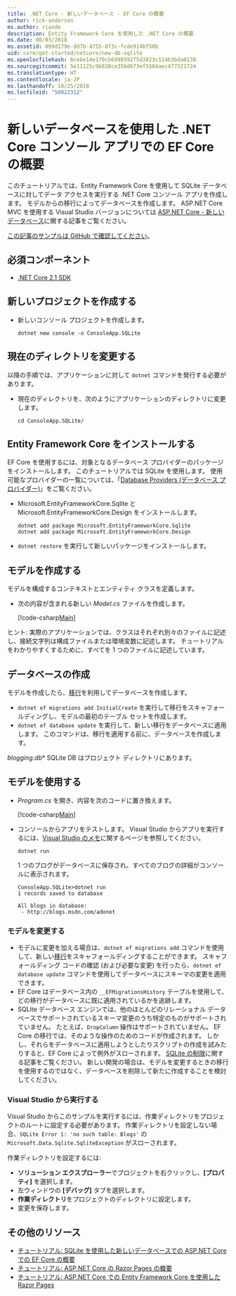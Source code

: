 ```yaml
---
title: .NET Core - 新しいデータベース - EF Core の概要
author: rick-anderson
ms.author: riande
description: Entity Framework Core を使用した .NET Core の概要
ms.date: 08/03/2018
ms.assetid: 099d179e-dd7b-4755-8f3c-fcde914bf50b
uid: core/get-started/netcore/new-db-sqlite
ms.openlocfilehash: 6cebe14e179cb6998592f5d3823c114b3bda0138
ms.sourcegitcommit: 5e11125c9b838ce356d673ef5504aec477321724
ms.translationtype: HT
ms.contentlocale: ja-JP
ms.lasthandoff: 10/25/2018
ms.locfileid: "50022312"
---
```

# <a name="getting-started-with-ef-core-on-net-core-console-app-with-a-new-database"></a>新しいデータベースを使用した .NET Core コンソール アプリでの EF Core の概要

このチュートリアルでは、Entity Framework Core を使用して SQLite データベースに対してデータ アクセスを実行する .NET Core コンソール アプリを作成します。 モデルからの移行によってデータベースを作成します。 ASP.NET Core MVC を使用する Visual Studio バージョンについては [ASP.NET Core - 新しいデータベース](xref:core/get-started/aspnetcore/new-db)に関する記事をご覧ください。

[この記事のサンプルは GitHub で確認してください](https://github.com/aspnet/EntityFramework.Docs/tree/master/samples/core/GetStarted/NetCore/ConsoleApp.SQLite)。

## <a name="prerequisites"></a>必須コンポーネント

* [.NET Core 2.1 SDK](https://www.microsoft.com/net/core)

## <a name="create-a-new-project"></a>新しいプロジェクトを作成する

* 新しいコンソール プロジェクトを作成します。

  ``` Console
  dotnet new console -o ConsoleApp.SQLite
  ```
## <a name="change-the-current-directory"></a>現在のディレクトリを変更する

以降の手順では、アプリケーションに対して `dotnet` コマンドを発行する必要があります。

* 現在のディレクトリを、次のようにアプリケーションのディレクトリに変更します。

  ``` Console
  cd ConsoleApp.SQLite/
  ```
## <a name="install-entity-framework-core"></a>Entity Framework Core をインストールする

EF Core を使用するには、対象となるデータベース プロバイダーのパッケージをインストールします。 このチュートリアルでは SQLite を使用します。 使用可能なプロバイダーの一覧については、「[Database Providers (データベース プロバイダー)](../../providers/index.md)」をご覧ください。

* Microsoft.EntityFrameworkCore.Sqlite と Microsoft.EntityFrameworkCore.Design をインストールします。

  ```Console
  dotnet add package Microsoft.EntityFrameworkCore.Sqlite
  dotnet add package Microsoft.EntityFrameworkCore.Design
  ```

* `dotnet restore` を実行して新しいパッケージをインストールします。

## <a name="create-the-model"></a>モデルを作成する

モデルを構成するコンテキストとエンティティ クラスを定義します。

* 次の内容が含まれる新しい *Model.cs* ファイルを作成します。

  [!code-csharp[Main](../../../../samples/core/GetStarted/NetCore/ConsoleApp.SQLite/Model.cs)]

ヒント: 実際のアプリケーションでは、クラスはそれぞれ別々のファイルに記述し、接続文字列は構成ファイルまたは環境変数に記述します。 チュートリアルをわかりやすくするために、すべてを 1 つのファイルに記述しています。

## <a name="create-the-database"></a>データベースの作成

モデルを作成したら、[移行](xref:core/managing-schemas/migrations/index)を利用してデータベースを作成します。

* `dotnet ef migrations add InitialCreate` を実行して移行をスキャフォールディングし、モデルの最初のテーブル セットを作成します。
* `dotnet ef database update` を実行して、新しい移行をデータベースに適用します。 このコマンドは、移行を適用する前に、データベースを作成します。

*blogging.db** SQLite DB はプロジェクト ディレクトリにあります。

## <a name="use-the-model"></a>モデルを使用する

* *Program.cs* を開き、内容を次のコードに置き換えます。

  [!code-csharp[Main](../../../../samples/core/GetStarted/NetCore/ConsoleApp.SQLite/Program.cs)]

* コンソールからアプリをテストします。 Visual Studio からアプリを実行するには、[Visual Studio のメモ](#vs)に関するページを参照してください。

  `dotnet run`

  1 つのブログがデータベースに保存され、すべてのブログの詳細がコンソールに表示されます。

  ```Console
  ConsoleApp.SQLite>dotnet run
  1 records saved to database

  All blogs in database:
   - http://blogs.msdn.com/adonet
  ```

### <a name="changing-the-model"></a>モデルを変更する

- モデルに変更を加える場合は、`dotnet ef migrations add` コマンドを使用して、新しい[移行](xref:core/managing-schemas/migrations/index)をスキャフォールディングすることができます。 スキャフォールディング コードの確認 (および必要な変更) を行ったら、`dotnet ef database update` コマンドを使用してデータベースにスキーマの変更を適用できます。
- EF Core はデータベース内の `__EFMigrationsHistory` テーブルを使用して、どの移行がデータベースに既に適用されているかを追跡します。
- SQLite データベース エンジンでは、他のほとんどのリレーショナル データベースでサポートされているスキーマ変更のうち特定のものがサポートされていません。 たとえば、`DropColumn` 操作はサポートされていません。 EF Core の移行では、そのような操作のためのコードが作成されます。 しかし、それらをデータベースに適用しようとしたりスクリプトの作成を試みたりすると、EF Core によって例外がスローされます。 [SQLite の制限](../../providers/sqlite/limitations.md)に関する記事をご覧ください。 新しい開発の場合は、モデルを変更するときの移行を使用するのではなく、データベースを削除して新たに作成することを検討してください。

<a name="vs"></a>
### <a name="run-from-visual-studio"></a>Visual Studio から実行する

Visual Studio からこのサンプルを実行するには、作業ディレクトリをプロジェクトのルートに設定する必要があります。 作業ディレクトリを設定しない場合、`SQLite Error 1: 'no such table: Blogs'` の `Microsoft.Data.Sqlite.SqliteException` がスローされます。

作業ディレクトリを設定するには:

* **ソリューション エクスプローラー**でプロジェクトを右クリックし、**[プロパティ]** を選択します。
* 左ウィンドウの **[デバッグ]** タブを選択します。
* **作業ディレクトリ**をプロジェクトのディレクトリに設定します。
* 変更を保存します。

## <a name="additional-resources"></a>その他のリソース

* [チュートリアル: SQLite を使用した新しいデータベースでの ASP.NET Core での EF Core の概要](xref:core/get-started/aspnetcore/new-db)
* [チュートリアル: ASP.NET Core の Razor Pages の概要](https://docs.microsoft.com/aspnet/core/tutorials/razor-pages/razor-pages-start)
* [チュートリアル: ASP.NET Core での Entity Framework Core を使用した Razor Pages](https://docs.microsoft.com/aspnet/core/data/ef-rp/intro)
